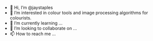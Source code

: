 - 👋 Hi, I’m @jaystaples
- 👀 I’m interested in colour tools and image processing algorithms for colourists.
- 🌱 I’m currently learning ...
- 💞️ I’m looking to collaborate on ...
- 📫 How to reach me ...

